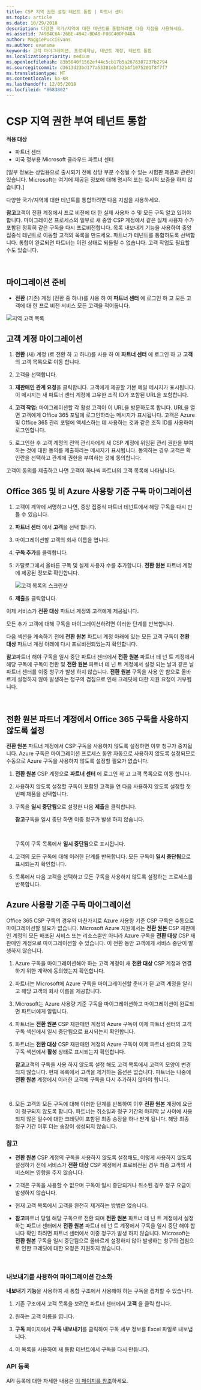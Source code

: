 ```yaml
---
title: CSP 지역 권한 설정 테넌트 통합 | 파트너 센터
ms.topic: article
ms.date: 10/29/2018
description: 다양한 국가/지역에 대한 테넌트를 통합하려면 다음 지침을 사용하세요.
ms.assetid: 749B4C6A-26BE-4942-BDA8-F08C40DF048A
author: MaggiePucciEvans
ms.author: evansma
keywords: 고객 마이그레이션, 프로비저닝, 테넌트 계정, 테넌트 통합
ms.localizationpriority: medium
ms.openlocfilehash: 83b5040f1562ef44c5cb17b5a2676387237b2794
ms.sourcegitcommit: d3613d23bd177a53381ebf32b4f1075201f8f7f7
ms.translationtype: MT
ms.contentlocale: ko-KR
ms.lasthandoff: 12/05/2018
ms.locfileid: "8683802"
---
```

# <a name="csp-regional-authorization-tenant-consolidation"></a>CSP 지역 권한 부여 테넌트 통합

**적용 대상**

-  파트너 센터
-  미국 정부용 Microsoft 클라우드 파트너 센터


\[일부 정보는 상업용으로 출시되기 전에 상당 부분 수정될 수 있는 시험판 제품과 관련이 있습니다. Microsoft는 여기에 제공된 정보에 대해 명시적 또는 묵시적 보증을 하지 않습니다.\]

다양한 국가/지역에 대한 테넌트를 통합하려면 다음 지침을 사용하세요.

**참고**고객이 전환 계정에서 프로 비전에 대 한 실제 사용자 수 및 모든 구독 알고 있어야 합니다. 마이그레이션 프로세스의 일부로 새 중앙 CSP 계정에서 같은 실제 사용자 수가 포함된 정확히 같은 구독을 다시 프로비전합니다. 목록 내보내기 기능을 사용하여 중앙 집중식 테넌트로 이동할 고객의 목록을 만드세요. 파트너가 테넌트를 통합하도록 선택합니다. 통합이 완료되면 파트너는 이전 상태로 되돌릴 수 없습니다. 고객 작업도 필요할 수도 있습니다.

 

## <a name="prepare-for-migration"></a>마이그레이션 준비


-   **전환** (기존) 계정 (전환 중 하나)를 사용 하 여 **파트너 센터** 에 로그인 하 고 모든 고객에 대 한 프로 비전 서비스 모든 고객을 적어둡니다.

![지역 고객 목록](images/regionalcustomer1.png)

## <a name="migrate-customer-accounts"></a>고객 계정 마이그레이션


1.  **전환** (새) 계정 (로 전환 하 고 하나)를 사용 하 여 **파트너 센터** 에 로그인 하 고 **고객**의 고객 목록으로 이동 합니다.

2.  고객을 선택합니다.

3.  **재판매인 관계 요청**을 클릭합니다. 고객에게 제공할 기본 메일 메시지가 표시됩니다. 이 메시지는 새 파트너 센터 계정에 고유한 조직 ID가 포함된 URL을 포함합니다.

4.  **고객 작업:** 마이그레이션할 각 활성 고객이 이 URL을 방문하도록 합니다. URL을 열면 고객에게 Office 365 포털에 로그인하라는 메시지가 표시됩니다. 고객은 Azure 및 Office 365 관리 포털에 액세스하는 데 사용하는 것과 같은 조직 ID를 사용하여 로그인합니다.

5.  로그인한 후 고객 계정의 전역 관리자에게 새 CSP 계정에 위임된 관리 권한을 부여하는 것에 대한 동의를 제출하라는 메시지가 표시됩니다. 동의하는 경우 고객은 확인란을 선택하고 관계에 권한을 부여하는 것에 동의합니다.

고객이 동의를 제출하고 나면 고객이 하나씩 파트너의 고객 목록에 나타납니다.

## <a name="migrating-office-365-and-non-azure-usage-based-subscriptions"></a>Office 365 및 비 Azure 사용량 기준 구독 마이그레이션


1.  고객이 계약에 서명하고 나면, 중앙 집중식 파트너 테넌트에서 해당 구독을 다시 만들 수 있습니다.

2.  **파트너 센터** 에서 **고객**을 선택 합니다.

3.  마이그레이션할 고객의 회사 이름을 엽니다.

4.  **구독 추가**를 클릭합니다.

5.  카탈로그에서 올바른 구독 및 실제 사용자 수를 추가합니다. **전환 원본** 파트너 계정에 제공된 정보로 확인합니다.

    ![고객 목록의 스크린샷](images/regionalcustomer2.png)

6.  **제출**을 클릭합니다.

이제 서비스가 **전환 대상** 파트너 계정의 고객에게 제공됩니다.

모든 추가 고객에 대해 구독을 마이그레이션하려면 이러한 단계를 반복합니다.

다음 섹션을 계속하기 전에 **전환 원본** 파트너 계정 아래에 있는 모든 고객 구독이 **전환 대상** 파트너 계정 아래에 다시 프로비전되었는지 확인합니다.

**참고**파트너 해야 구독을 일시 중단 파트너 센터에서 **전환 원본** 파트너 테 넌 트 계정에서 해당 구독에 구독이 전환 및 **전환 원본** 파트너 테 넌 트 계정에서 설정 되는 날과 같은 날 파트너 센터를 이중 청구가 발생 하지 않습니다. **전환 원본** 구독을 사용 안 함으로 올바르게 설정하지 않아 발생하는 청구의 겹침으로 인해 크레딧에 대한 지원 요청이 거부됩니다.

 

## <a name="disabling-the-office-365-subscriptions-under-the-transitioning-from-partner-account"></a>전환 원본 파트너 계정에서 Office 365 구독을 사용하지 않도록 설정


**전환 원본** 파트너 계정에서 CSP 구독을 사용하지 않도록 설정하면 이후 청구가 중지됩니다. Azure 구독은 마이그레이션 프로세스 동안 자동으로 사용하지 않도록 설정되므로 수동으로 Azure 구독을 사용하지 않도록 설정할 필요가 없습니다.

1.  **전환 원본** CSP 계정으로 **파트너 센터** 에 로그인 하 고 고객 목록으로 이동 합니다.

2.  사용하지 않도록 설정할 구독이 포함된 고객을 연 다음 사용하지 않도록 설정할 첫 번째 제품을 선택합니다.
3.  구독을 **일시 중단됨**으로 설정한 다음 **제출**을 클릭합니다.

    **참고**구독을 일시 중단 하면 이중 청구가 발생 하지 않습니다.

     

    구독이 구독 목록에서 **일시 중단됨**으로 표시됩니다.

4.  고객의 모든 구독에 대해 이러한 단계를 반복합니다. 모든 구독이 **일시 중단됨**으로 표시되는지 확인합니다.

5.  목록에서 다음 고객을 선택하고 모든 구독을 사용하지 않도록 설정하는 프로세스를 반복합니다.

## <a name="migrating-azure-usage-based-subscriptions"></a>Azure 사용량 기준 구독 마이그레이션


Office 365 CSP 구독의 경우와 마찬가지로 Azure 사용량 기준 CSP 구독은 수동으로 마이그레이션할 필요가 없습니다. Microsoft Azure 지원에서는 **전환 원본** CSP 재판매인 계정의 모든 배포된 서비스 또는 리소스뿐만 아니라 Azure 구독을 **전환 대상** CSP 재판매인 계정으로 마이그레이션할 수 있습니다. 이 전환 동안 고객에게 서비스 중단이 발생하지 않습니다.

1.  Azure 구독을 마이그레이션해야 하는 고객 계정이 새 **전환 대상** CSP 계정과 연결하기 위한 계약에 동의했는지 확인합니다.
2.  파트너는 Microsoft에 Azure 구독을 마이그레이션할 준비가 된 고객 계정을 알리고 해당 고객의 회사 이름을 제공합니다.
3.  Microsoft는 Azure 사용량 기준 구독을 마이그레이션하고 마이그레이션이 완료되면 파트너에게 알립니다.
4.  파트너는 **전환 원본** CSP 재판매인 계정의 Azure 구독이 이제 파트너 센터의 고객 구독 섹션에서 일시 중단됨으로 표시되는지 확인합니다.
5.  파트너는 **전환 대상** CSP 재판매인 계정의 Azure 구독이 이제 파트너 센터의 고객 구독 섹션에서 **활성** 상태로 표시되는지 확인합니다.

    **참고**고객의 구독을 사용 하지 않도록 설정 해도 고객 목록에서 고객의 모양이 변경 되지 않습니다. 현재 목록에서 고객을 제거하는 옵션은 없습니다. 파트너는 나중에 **전환 원본** 계정에서 이러한 고객에 구독을 다시 추가하지 않아야 합니다.

     

6.  모든 고객의 모든 구독에 대해 이러한 단계를 반복하여 이후 **전환 원본** 계정에 요금이 청구되지 않도록 합니다. 파트너는 취소일과 청구 기간의 마지막 날 사이에 사용되지 않은 일수에 대한 크레딧이 포함된 최종 송장을 하나 받게 됩니다. 해당 최종 청구 기간 이후 더는 송장이 생성되지 않습니다.

### <a name="notes"></a>참고

-   **전환 원본** CSP 계정의 구독을 사용하지 않도록 설정해도, 이렇게 사용하지 않도록 설정하기 전에 서비스가 **전환 대상** CSP 계정에서 프로비전된 경우 최종 고객의 서비스에는 영향을 주지 않습니다.

-   고객은 구독을 사용할 수 없으며 구독이 일시 중단되거나 취소된 경우 청구 요금이 발생하지 않습니다.

-   현재 고객 목록에서 고객을 완전히 제거하는 방법은 없습니다.

-   **참고**파트너 당일 해당 구독으로 전환 되며 **전환 원본** 파트너 테 넌 트 계정에서 설정 하는 파트너 센터에서 **전환 원본** 파트너 테 넌 트 계정에서 구독을 일시 중단 해야 합니다 확인 하려면 파트너 센터에서 이중 청구가 발생 하지 않습니다. Microsoft는 **전환 원본** 구독을 일시 중단됨으로 올바르게 설정하지 않아 발생하는 청구의 겹침으로 인한 크레딧에 대한 요청은 지원하지 않습니다.

     

### <a name="simplify-migration-using-export"></a>내보내기를 사용하여 마이그레이션 간소화

**내보내기 기능**을 사용하여 새 통합 구조에서 사용해야 하는 구독을 캡처할 수 있습니다.

1.  기존 구조에서 고객 목록을 보려면 파트너 센터에서 **고객** 을 클릭 합니다.

2.  원하는 고객 이름을 엽니다.

3.  **구독** 페이지에서 **구독 내보내기**를 클릭하여 구독 세부 정보를 Excel 파일로 내보냅니다.

4.  이 목록을 사용하여 새 통합 테넌트에서 구독을 다시 만듭니다.

### <a name="api-registration"></a>API 등록

API 등록에 대한 자세한 내용은 [이 페이지를 참조](https://go.microsoft.com/fwlink/?linkid=847990)하세요.


 

 



